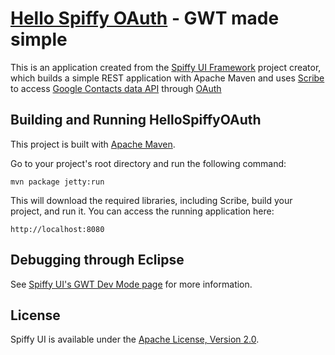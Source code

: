 [Hello Spiffy OAuth](http://www.spiffyui.org) - GWT made simple
==================================================

This is an application created from the [Spiffy UI Framework](http://www.spiffyui.org) project creator, which builds a simple REST application with Apache Maven and uses [Scribe](https://github.com/fernandezpablo85/scribe-java) to access [Google Contacts data API](http://code.google.com/apis/contacts/docs/1.0/developers_guide_js.html) through [OAuth](http://oauth.net/)


Building and Running HelloSpiffyOAuth
--------------------------------------

This project is built with [Apache Maven](http://maven.apache.org/).  
    
Go to your project's root directory and run the following command:

    mvn package jetty:run
        
This will download the required libraries, including Scribe, build your project, and run it.  You can access the running application here:

    http://localhost:8080
    

Debugging through Eclipse
--------------------------------------

See [Spiffy UI's GWT Dev Mode page](http://www.spiffyui.org/#!hostedMode) for more information.


License
--------------------------------------

Spiffy UI is available under the [Apache License, Version 2.0](http://www.apache.org/licenses/LICENSE-2.0.html).
